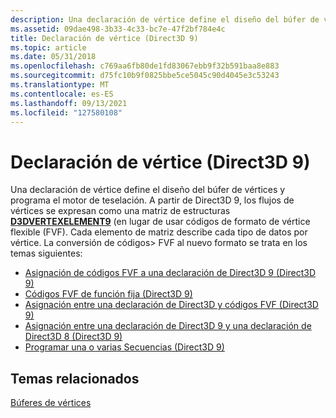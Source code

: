 ```yaml
---
description: Una declaración de vértice define el diseño del búfer de vértices y programa el motor de teselación.
ms.assetid: 09dae498-3b33-4c33-bc7e-47f2bf784e4c
title: Declaración de vértice (Direct3D 9)
ms.topic: article
ms.date: 05/31/2018
ms.openlocfilehash: c769aa6fb80de1fd83067ebb9f32b591baa8e883
ms.sourcegitcommit: d75fc10b9f0825bbe5ce5045c90d4045e3c53243
ms.translationtype: MT
ms.contentlocale: es-ES
ms.lasthandoff: 09/13/2021
ms.locfileid: "127580108"
---
```

# <a name="vertex-declaration-direct3d-9"></a>Declaración de vértice (Direct3D 9)

Una declaración de vértice define el diseño del búfer de vértices y programa el motor de teselación. A partir de Direct3D 9, los flujos de vértices se expresan como una matriz de estructuras [**D3DVERTEXELEMENT9**](d3dvertexelement9.md) (en lugar de usar códigos de formato de vértice flexible (FVF). Cada elemento de matriz describe cada tipo de datos por vértice. La conversión de códigos> FVF al nuevo formato se trata en los temas siguientes:

-   [Asignación de códigos FVF a una declaración de Direct3D 9 (Direct3D 9)](mapping-fvf-codes-to-a-directx-9-declaration.md)
-   [Códigos FVF de función fija (Direct3D 9)](fixed-function-fvf-codes.md)
-   [Asignación entre una declaración de Direct3D y códigos FVF (Direct3D 9)](mapping-between-a-directx-9-declaration-and-fvf-codes.md)
-   [Asignación entre una declaración de Direct3D 9 y una declaración de Direct3D 8 (Direct3D 9)](mapping-between-a-directx-9-declaration-and-directx-8.md)
-   [Programar una o varias Secuencias (Direct3D 9)](programming-one-or-more-streams.md)

## <a name="related-topics"></a>Temas relacionados

<dl> <dt>

[Búferes de vértices](vertex-buffers.md)
</dt> </dl>

 

 



